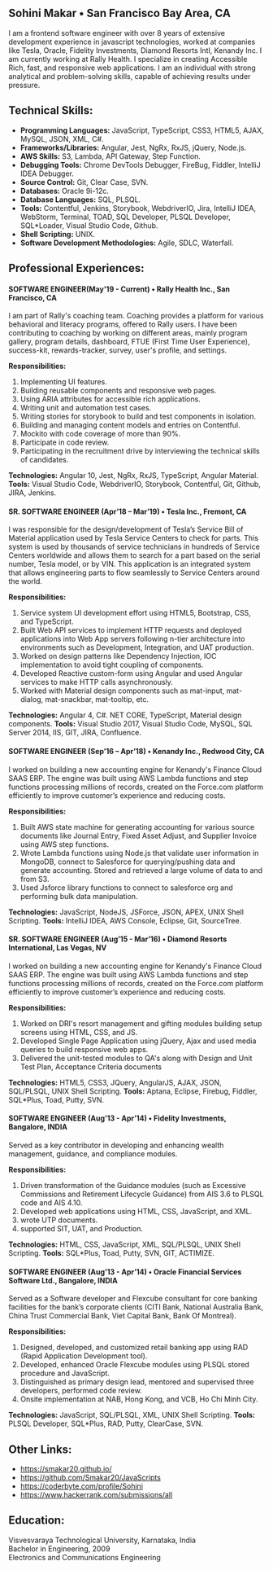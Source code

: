 ## Sohini Makar • San Francisco Bay Area, CA
I am a frontend software engineer with over 8 years of extensive development experience in javascript technologies, worked at companies like Tesla, Oracle, Fidelity Investments, Diamond Resorts Intl, Kenandy Inc. I am currently working at Rally Health. I specialize in creating Accessible Rich, fast, and responsive web applications. I am an individual with strong analytical and problem-solving skills, capable of achieving results under pressure.

## Technical Skills:
- **Programming Languages:** JavaScript, TypeScript, CSS3, HTML5, AJAX, MySQL, JSON, XML, C#.
- **Frameworks/Libraries:** Angular, Jest, NgRx, RxJS, jQuery, Node.js.
- **AWS Skills:** S3, Lambda, API Gateway, Step Function.
- **Debugging Tools:** Chrome DevTools Debugger, FireBug, Fiddler, IntelliJ IDEA Debugger.
- **Source Control:** Git, Clear Case, SVN.
- **Databases:** Oracle 9i-12c.
- **Database Languages:** SQL, PLSQL.
- **Tools:** Contentful, Jenkins, Storybook, WebdriverIO, Jira, IntelliJ IDEA, WebStorm, Terminal, TOAD, SQL Developer, PLSQL Developer, SQL*Loader, Visual Studio Code, Github.
- **Shell Scripting:** UNIX.
- **Software Development Methodologies:** Agile, SDLC, Waterfall.

## Professional Experiences:
#### SOFTWARE ENGINEER(May'19 - Current) • Rally Health Inc., San Francisco, CA                                                                               
I am part of Rally's coaching team. Coaching provides a platform for various behavioral and literacy programs, offered to Rally users. I have been contributing to coaching by working on different areas, mainly program gallery, program details, dashboard, FTUE (First Time User Experience), success-kit, rewards-tracker, survey, user's profile, and settings.

**Responsibilities:**
1. Implementing UI features.
2. Building reusable components and responsive web pages.
3. Using ARIA attributes for accessible rich applications.
4. Writing unit and automation test cases.
5. Writing stories for storybook to build and test components in isolation.
6. Building and managing content models and entries on Contentful.
7. Mockito with code coverage of more than 90%.
8. Participate in code review.
9. Participating in the recruitment drive by interviewing the technical skills of candidates.

**Technologies:** Angular 10, Jest, NgRx, RxJS, TypeScript, Angular Material.
**Tools:** Visual Studio Code, WebdriverIO, Storybook, Contentful, Git, Github, JIRA, Jenkins.


#### SR. SOFTWARE ENGINEER (Apr’18 – Mar’19) • Tesla Inc., Fremont, CA                                                                              
I was responsible for the design/development of Tesla’s Service Bill of Material application used by Tesla Service Centers to check for parts. This system is used by thousands of service technicians in hundreds of Service Centers worldwide and allows them to search for a part based on the serial number, Tesla model, or by VIN. This application is an integrated system that allows engineering parts to flow seamlessly to Service Centers around the world.

**Responsibilities:**
1. Service system UI development effort using HTML5, Bootstrap, CSS, and TypeScript.
2. Built Web API services to implement HTTP requests and deployed applications into Web App servers following n-tier architecture into environments such as Development, Integration, and UAT production.
3. Worked on design patterns like Dependency Injection, IOC implementation to avoid tight coupling of components.
4. Developed Reactive custom-form using Angular and used Angular services to make HTTP calls asynchronously.
5. Worked with Material design components such as mat-input, mat-dialog, mat-snackbar, mat-tooltip, etc.

**Technologies:** Angular 4, C#. NET CORE, TypeScript, Material design components.
**Tools:** Visual Studio 2017, Visual Studio Code, MySQL, SQL Server 2014, IIS, GIT, JIRA, Confluence.


#### SOFTWARE ENGINEER (Sep’16 – Apr’18) • Kenandy Inc., Redwood City, CA                                                                                
I worked on building a new accounting engine for Kenandy's Finance Cloud SAAS ERP. The engine was built using AWS Lambda functions and step functions processing millions of records, created on the Force.com platform efficiently to improve customer’s experience and reducing costs.

**Responsibilities:**
1. Built AWS state machine for generating accounting for various source documents like Journal Entry, Fixed Asset Adjust, and Supplier Invoice using AWS step functions.
2. Wrote Lambda functions using Node.js that validate user information in MongoDB, connect to Salesforce for querying/pushing data and generate accounting. Stored and retrieved a large volume of data to and from S3.
3. Used Jsforce library functions to connect to salesforce org and performing bulk data manipulation.

**Technologies:** JavaScript, NodeJS, JSForce, JSON, APEX, UNIX Shell Scripting.
**Tools:** IntelliJ IDEA, AWS Console, Eclipse, Git, SourceTree.


####  SR. SOFTWARE ENGINEER (Aug’15 - Mar’16) • Diamond Resorts International, Las Vegas, NV
I worked on building a new accounting engine for Kenandy's Finance Cloud SAAS ERP. The engine was built using AWS Lambda functions and step functions processing millions of records, created on the Force.com platform efficiently to improve customer’s experience and reducing costs.

**Responsibilities:**
1. Worked on DRI's resort management and gifting modules building setup screens using HTML, CSS, and JS.
2. Developed Single Page Application using jQuery, Ajax and used media queries to build responsive web apps.
4. Delivered the unit-tested modules to QA's along with Design and Unit Test Plan, Acceptance Criteria documents 

**Technologies:** HTML5, CSS3, JQuery, AngularJS, AJAX, JSON, SQL/PLSQL, UNIX Shell Scripting.
**Tools:** Aptana, Eclipse, Firebug, Fiddler, SQL*Plus, Toad, Putty, SVN.


#### SOFTWARE ENGINEER (Aug’13 - Apr’14) • Fidelity Investments, Bangalore, INDIA                                                                                
Served as a key contributor in developing and enhancing wealth management, guidance, and compliance modules.

**Responsibilities:**
1. Driven transformation of the Guidance modules (such as Excessive Commissions and Retirement Lifecycle Guidance) from AIS 3.6 to PLSQL code and AIS 4.10.
2. Developed web applications using HTML, CSS, JavaScript, and XML.
3. wrote UTP documents.
4. supported SIT, UAT, and Production.

**Technologies:** HTML, CSS, JavaScript, XML, SQL/PLSQL, UNIX Shell Scripting.
**Tools:** SQL*Plus, Toad, Putty, SVN, GIT, ACTIMIZE.


#### SOFTWARE ENGINEER (Aug’13 - Apr’14) • Oracle Financial Services Software Ltd., Bangalore, INDIA
Served as a Software developer and Flexcube consultant for core banking facilities for the bank’s corporate clients (CITI Bank, National Australia Bank, China Trust Commercial Bank, Viet Capital Bank, Bank Of Montreal).

**Responsibilities:**
1. Designed, developed, and customized retail banking app using RAD (Rapid Application Development tool).
2. Developed, enhanced Oracle Flexcube modules using PLSQL stored procedure and JavaScript.
3. Distinguished as primary design lead, mentored and supervised three developers, performed code review.
4. Onsite implementation at NAB, Hong Kong, and VCB, Ho Chi Minh City.


**Technologies:** JavaScript, SQL/PLSQL, XML, UNIX Shell Scripting.
**Tools:** PLSQL Developer, SQL*Plus, RAD, Putty, ClearCase, SVN.


## Other Links:
- https://smakar20.github.io/
- https://github.com/Smakar20/JavaScripts
- https://coderbyte.com/profile/Sohini
- https://www.hackerrank.com/submissions/all

## Education:
Visvesvaraya Technological University, Karnataka, India<br />
Bachelor in Engineering, 2009<br />
Electronics and Communications Engineering<br />
